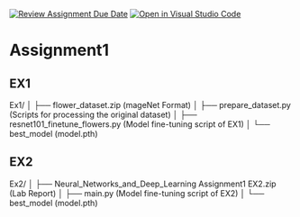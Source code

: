 [![Review Assignment Due Date](https://classroom.github.com/assets/deadline-readme-button-22041afd0340ce965d47ae6ef1cefeee28c7c493a6346c4f15d667ab976d596c.svg)](https://classroom.github.com/a/VkJVVOAn)
[![Open in Visual Studio Code](https://classroom.github.com/assets/open-in-vscode-2e0aaae1b6195c2367325f4f02e2d04e9abb55f0b24a779b69b11b9e10269abc.svg)](https://classroom.github.com/online_ide?assignment_repo_id=19514325&assignment_repo_type=AssignmentRepo)
# Assignment1
## EX1
Ex1/
│   ├── flower_dataset.zip (mageNet Format)
│   ├── prepare_dataset.py (Scripts for processing the original dataset)
│   ├── resnet101_finetune_flowers.py (Model fine-tuning script of EX1)
│   └── best_model (model.pth)

## EX2
Ex2/
│   ├── Neural_Networks_and_Deep_Learning Assignment1 EX2.zip (Lab Report)
│   ├── main.py (Model fine-tuning script of EX2)
│   └── best_model (model.pth)
